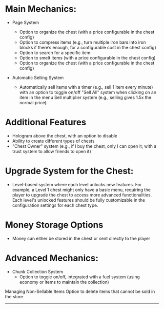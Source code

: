 # Main Mechanics:
- Page System
    - Option to organize the chest (with a price configurable in the chest config)
    - Option to compress items (e.g., turn multiple iron bars into iron blocks if there’s enough, for a configurable cost in the chest config)
    - Option to search for a specific item
    - Option to smelt items (with a price configurable in the chest config)
    - Option to organize the chest (with a price configurable in the chest config)

- Automatic Selling System 
  - Automatically sell items with a timer (e.g., sell 1 item every minute) with an option to toggle on/off
  "Sell All" system when clicking on an item in the menu
  Sell multiplier system (e.g., selling gives 1.5x the normal price)

# Additional Features
- Hologram above the chest, with an option to disable
- Ability to create different types of chests
- "Chest Owner" system (e.g., if I buy the chest, only I can open it; with a trust system to allow friends to open it)

# Upgrade System for the Chest:

- Level-based system where each level unlocks new features. For example, a Level 1 chest might only have a basic menu, requiring the player to upgrade the chest to access more advanced functionalities.
    Each level's unlocked features should be fully customizable in the configuration settings for each chest type.

# Money Storage Options
- Money can either be stored in the chest or sent directly to the player

# Advanced Mechanics:
- Chunk Collection System
    - Option to toggle on/off, integrated with a fuel system (using economy or items to maintain the collection)

Managing Non-Sellable Items
Option to delete items that cannot be sold in the store

---